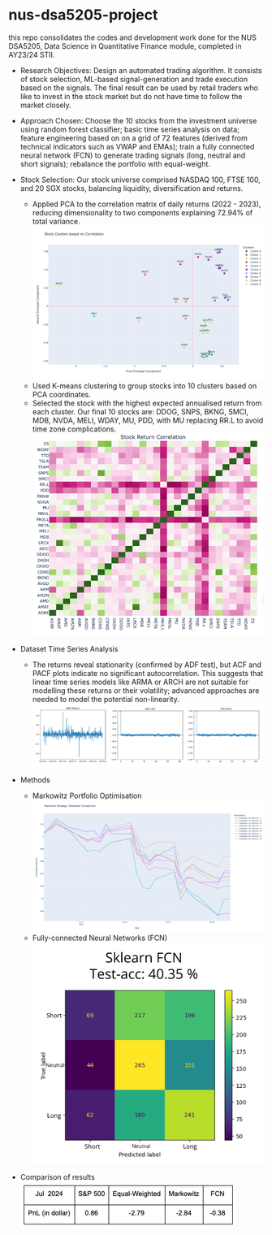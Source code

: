 # nus-dsa5205-project
this repo consolidates the codes and development work done for the NUS DSA5205, Data Science in Quantitative Finance module, completed in AY23/24 STII.

* Research Objectives: Design an automated trading algorithm. It consists of stock selection, ML-based signal-generation and trade execution based on the signals. The final result can be used by retail traders who like to invest in the stock market but do not
have time to follow the market closely. 

* Approach Chosen: Choose the 10 stocks from the investment universe using random forest classifier; basic time series analysis on data; feature engineering based on on a grid of 72 features (derived from technical indicators such as VWAP and EMAs); train a fully connected neural network (FCN) to generate trading signals (long, neutral and short signals); rebalance the portfolio with equal-weight.

* Stock Selection: Our stock universe comprised NASDAQ 100, FTSE 100, and 20 SGX stocks, balancing liquidity, diversification and returns.
    * Applied PCA to the correlation matrix of daily returns (2022 - 2023), reducing dimensionality to two components explaining 72.94% of total variance. ![alt text](https://github.com/haidiazaman/nus-dsa5205-project/blob/main/imgs/pca.png)
    *  Used K-means clustering to group stocks into 10 clusters based on PCA coordinates.
    *  Selected the stock with the highest expected annualised return from each cluster. Our final 10 stocks are: DDOG, SNPS, BKNG, SMCI, MDB, NVDA, MELI, WDAY, MU, PDD, with MU replacing RR.L to avoid time zone complications. ![alt text](https://github.com/haidiazaman/nus-dsa5205-project/blob/main/imgs/stock_return.png)

* Dataset Time Series Analysis
    * The returns reveal stationarity (confirmed by ADF test), but ACF and PACF plots indicate no significant autocorrelation. This suggests that linear time series models like ARMA or ARCH are not suitable for modelling these returns or their volatility; advanced approaches are needed to model the potential non-linearity.![alt text](https://github.com/haidiazaman/nus-dsa5205-project/blob/main/imgs/ts_analysis.png)

* Methods
    * Markowitz Portfolio Optimisation ![alt text](https://github.com/haidiazaman/nus-dsa5205-project/blob/main/imgs/markowitz.png)
    * Fully-connected Neural Networks (FCN) ![alt text](https://github.com/haidiazaman/nus-dsa5205-project/blob/main/imgs/fcn.png)

* Comparison of results
![alt text](https://github.com/haidiazaman/nus-dsa5205-project/blob/main/imgs/comparison.png) 
